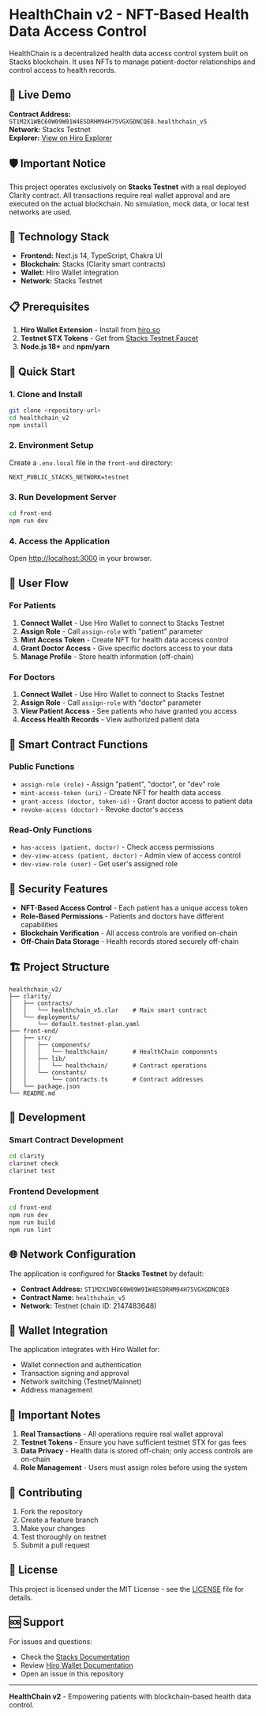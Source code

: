 # HealthChain v2 - NFT-Based Health Data Access Control

HealthChain is a decentralized health data access control system built on Stacks blockchain. It uses NFTs to manage patient-doctor relationships and control access to health records.

## 🚀 Live Demo

**Contract Address:** `ST1M2X1WBC60W09W91W4ESDRHM94H75VGXGDNCQE8.healthchain_v5`  
**Network:** Stacks Testnet  
**Explorer:** [View on Hiro Explorer](https://explorer.hiro.so/address/ST1M2X1WBC60W09W91W4ESDRHM94H75VGXGDNCQE8?chain=testnet)

## 🛡️ Important Notice

This project operates exclusively on **Stacks Testnet** with a real deployed Clarity contract. All transactions require real wallet approval and are executed on the actual blockchain. No simulation, mock data, or local test networks are used.

## 🔧 Technology Stack

- **Frontend:** Next.js 14, TypeScript, Chakra UI
- **Blockchain:** Stacks (Clarity smart contracts)
- **Wallet:** Hiro Wallet integration
- **Network:** Stacks Testnet

## 📋 Prerequisites

1. **Hiro Wallet Extension** - Install from [hiro.so](https://hiro.so/wallet/install-web-extension)
2. **Testnet STX Tokens** - Get from [Stacks Testnet Faucet](https://explorer.hiro.so/faucet?chain=testnet)
3. **Node.js 18+** and **npm/yarn**

## 🚀 Quick Start

### 1. Clone and Install

```bash
git clone <repository-url>
cd healthchain_v2
npm install
```

### 2. Environment Setup

Create a `.env.local` file in the `front-end` directory:

```env
NEXT_PUBLIC_STACKS_NETWORK=testnet
```

### 3. Run Development Server

```bash
cd front-end
npm run dev
```

### 4. Access the Application

Open [http://localhost:3000](http://localhost:3000) in your browser.

## 🎯 User Flow

### For Patients

1. **Connect Wallet** - Use Hiro Wallet to connect to Stacks Testnet
2. **Assign Role** - Call `assign-role` with "patient" parameter
3. **Mint Access Token** - Create NFT for health data access control
4. **Grant Doctor Access** - Give specific doctors access to your data
5. **Manage Profile** - Store health information (off-chain)

### For Doctors

1. **Connect Wallet** - Use Hiro Wallet to connect to Stacks Testnet
2. **Assign Role** - Call `assign-role` with "doctor" parameter
3. **View Patient Access** - See patients who have granted you access
4. **Access Health Records** - View authorized patient data

## 📜 Smart Contract Functions

### Public Functions

- `assign-role (role)` - Assign "patient", "doctor", or "dev" role
- `mint-access-token (uri)` - Create NFT for health data access
- `grant-access (doctor, token-id)` - Grant doctor access to patient data
- `revoke-access (doctor)` - Revoke doctor's access

### Read-Only Functions

- `has-access (patient, doctor)` - Check access permissions
- `dev-view-access (patient, doctor)` - Admin view of access control
- `dev-view-role (user)` - Get user's assigned role

## 🔐 Security Features

- **NFT-Based Access Control** - Each patient has a unique access token
- **Role-Based Permissions** - Patients and doctors have different capabilities
- **Blockchain Verification** - All access controls are verified on-chain
- **Off-Chain Data Storage** - Health records stored securely off-chain

## 🏗️ Project Structure

```
healthchain_v2/
├── clarity/
│   ├── contracts/
│   │   └── healthchain_v5.clar    # Main smart contract
│   └── deployments/
│       └── default.testnet-plan.yaml
├── front-end/
│   ├── src/
│   │   ├── components/
│   │   │   └── healthchain/       # HealthChain components
│   │   ├── lib/
│   │   │   └── healthchain/       # Contract operations
│   │   └── constants/
│   │       └── contracts.ts       # Contract addresses
│   └── package.json
└── README.md
```

## 🔧 Development

### Smart Contract Development

```bash
cd clarity
clarinet check
clarinet test
```

### Frontend Development

```bash
cd front-end
npm run dev
npm run build
npm run lint
```

## 🌐 Network Configuration

The application is configured for **Stacks Testnet** by default:

- **Contract Address:** `ST1M2X1WBC60W09W91W4ESDRHM94H75VGXGDNCQE8`
- **Contract Name:** `healthchain_v5`
- **Network:** Testnet (chain ID: 2147483648)

## 📱 Wallet Integration

The application integrates with Hiro Wallet for:
- Wallet connection and authentication
- Transaction signing and approval
- Network switching (Testnet/Mainnet)
- Address management

## 🚨 Important Notes

1. **Real Transactions** - All operations require real wallet approval
2. **Testnet Tokens** - Ensure you have sufficient testnet STX for gas fees
3. **Data Privacy** - Health data is stored off-chain; only access controls are on-chain
4. **Role Management** - Users must assign roles before using the system

## 🤝 Contributing

1. Fork the repository
2. Create a feature branch
3. Make your changes
4. Test thoroughly on testnet
5. Submit a pull request

## 📄 License

This project is licensed under the MIT License - see the [LICENSE](LICENSE) file for details.

## 🆘 Support

For issues and questions:
- Check the [Stacks Documentation](https://docs.stacks.co/)
- Review [Hiro Wallet Documentation](https://docs.hiro.so/)
- Open an issue in this repository

---

**HealthChain v2** - Empowering patients with blockchain-based health data control.
